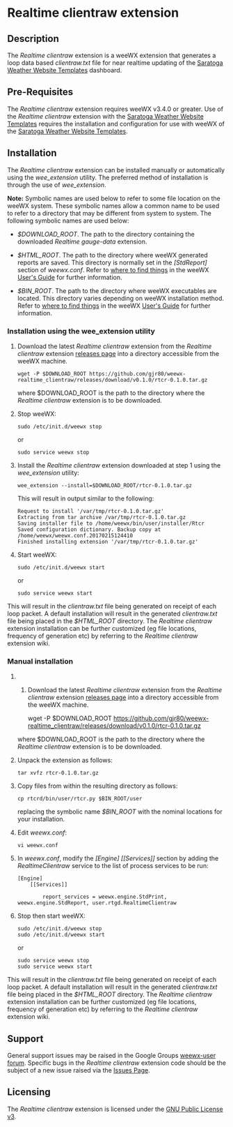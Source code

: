 # Realtime clientraw extension #

## Description ##

The *Realtime clientraw* extension is a weeWX extension that generates a loop data based *clientraw.txt* file for near realtime updating of the [Saratoga Weather Website Templates](http://saratoga-weather.org/wxtemplates/index.php "Free Weather Website Templates") dashboard.

## Pre-Requisites ##

The *Realtime clientraw* extension requires weeWX v3.4.0 or greater. Use of the *Realtime clientraw* extension with the [Saratoga Weather Website Templates](http://saratoga-weather.org/wxtemplates/index.php "Free Weather Website Templates") requires the installation and configuration for use with weeWX of the [Saratoga Weather Website Templates](http://saratoga-weather.org/wxtemplates/index.php "Free Weather Website Templates").

## Installation ##

The *Realtime clientraw* extension can be installed manually or automatically using the *wee_extension* utility. The preferred method of installation is through the use of *wee_extension*.

**Note:**   Symbolic names are used below to refer to some file location on the weeWX system. These symbolic names allow a common name to be used to refer to a directory that may be different from system to system. The following symbolic names are used below:

-   *$DOWNLOAD_ROOT*. The path to the directory containing the downloaded *Realtime gauge-data* extension.
    
-   *$HTML_ROOT*. The path to the directory where weeWX generated reports are saved. This directory is normally set in the *[StdReport]* section of *weewx.conf*. Refer to [where to find things](http://weewx.com/docs/usersguide.htm#Where_to_find_things "where to find things") in the weeWX [User's Guide](http://weewx.com/docs/usersguide.htm "User's Guide to the weeWX Weather System") for further information.
    
-   *$BIN_ROOT*. The path to the directory where weeWX executables are located. This directory varies depending on weeWX installation method. Refer to [where to find things](http://weewx.com/docs/usersguide.htm#Where_to_find_things "where to find things") in the weeWX [User's Guide](http://weewx.com/docs/usersguide.htm "User's Guide to the weeWX Weather System") for further information.

### Installation using the wee_extension utility ###

1.  Download the latest *Realtime clientraw* extension from the *Realtime clientraw* extension [releases page](https://github.com/gjr80/weewx-realtime_clientraw/releases) into a directory accessible from the weeWX machine.

     
        wget -P $DOWNLOAD_ROOT https://github.com/gjr80/weewx-realtime_clientraw/releases/download/v0.1.0/rtcr-0.1.0.tar.gz

    where $DOWNLOAD_ROOT is the path to the directory where the *Realtime clientraw* extension is to be downloaded.  

2.  Stop weeWX:

        sudo /etc/init.d/weewx stop

    or

        sudo service weewx stop

3.  Install the *Realtime clientraw* extension downloaded at step 1 using the *wee_extension* utility:

        wee_extension --install=$DOWNLOAD_ROOT/rtcr-0.1.0.tar.gz

    This will result in output similar to the following:

        Request to install '/var/tmp/rtcr-0.1.0.tar.gz'
        Extracting from tar archive /var/tmp/rtcr-0.1.0.tar.gz
        Saving installer file to /home/weewx/bin/user/installer/Rtcr
        Saved configuration dictionary. Backup copy at /home/weewx/weewx.conf.20170215124410
        Finished installing extension '/var/tmp/rtcr-0.1.0.tar.gz'

4.  Start weeWX:

        sudo /etc/init.d/weewx start

    or

        sudo service weewx start

This will result in the *clientraw.txt* file being generated on receipt of each loop packet. A default installation will result in the generated *clientraw.txt* file being placed in the *$HTML_ROOT* directory. The *Realtime clientraw* extension installation can be further customized (eg file locations, frequency of generation etc) by referring to the *Realtime clientraw* extension wiki.

### Manual installation ###

1.  1.  Download the latest *Realtime clientraw* extension from the *Realtime clientraw* extension [releases page](https://github.com/gjr80/weewx-realtime_clientraw/releases) into a directory accessible from the weeWX machine.

        wget -P $DOWNLOAD_ROOT https://github.com/gjr80/weewx-realtime_clientraw/releases/download/v0.1.0/rtcr-0.1.0.tar.gz

    where $DOWNLOAD_ROOT is the path to the directory where the *Realtime clientraw* extension is to be downloaded.  

2.  Unpack the extension as follows:

        tar xvfz rtcr-0.1.0.tar.gz

3.  Copy files from within the resulting directory as follows:

        cp rtcrd/bin/user/rtcr.py $BIN_ROOT/user
    
    replacing the symbolic name *$BIN_ROOT* with the nominal locations for your installation.

4.  Edit *weewx.conf*:

        vi weewx.conf

5.  In *weewx.conf*, modify the *[Engine] [[Services]]* section by adding the *RealtimeClientraw* service to the list of process services to be run:

        [Engine]
            [[Services]]
        
                report_services = weewx.engine.StdPrint, weewx.engine.StdReport, user.rtgd.RealtimeClientraw

6.  Stop then start weeWX:

        sudo /etc/init.d/weewx stop
        sudo /etc/init.d/weewx start

    or

        sudo service weewx stop
        sudo service weewx start

This will result in the *clientraw.txt* file being generated on receipt of each loop packet. A default installation will result in the generated *clientraw.txt* file being placed in the *$HTML_ROOT* directory. The *Realtime clientraw* extension installation can be further customized (eg file locations, frequency of generation etc) by referring to the *Realtime clientraw* extension wiki.

## Support ##

General support issues may be raised in the Google Groups [weewx-user forum](https://groups.google.com/group/weewx-user "Google Groups weewx-user forum"). Specific bugs in the *Realtime clientraw* extension code should be the subject of a new issue raised via the [Issues Page](https://github.com/gjr80/weewx-realtime_clientraw/issues "Realtime clientraw extension Issues").
 
## Licensing ##

The *Realtime clientraw* extension is licensed under the [GNU Public License v3](https://github.com/gjr80/weewx-realtime_clientraw/blob/master/LICENSE "*Realtime clientraw* extension License").
